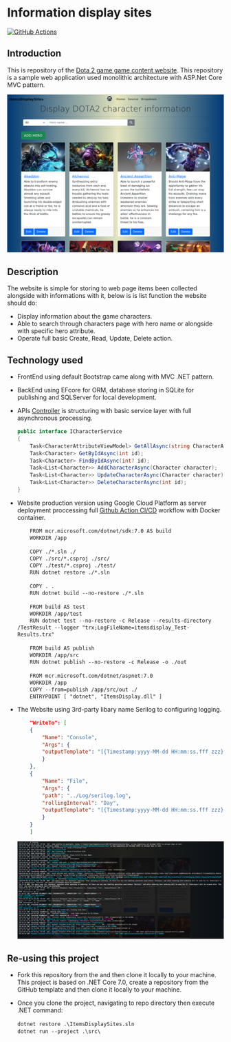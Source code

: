 # Information display sites

[![GitHub Actions](https://img.shields.io/badge/github%20actions-%232671E5.svg?style=for-the-badge&logo=githubactions&logoColor=white)](https://github.com/h-ql/ItemsDisplay/actions)

## Introduction

This is repository of the [Dota 2 game game content website](https://itemsdisplay-vmk74xsjsa-uc.a.run.app/). This repository is a sample web application used monolithic architecture with ASP.Net Core MVC pattern.

   [![Website screen shot](docs/HomePageScreenShot.png)](https://itemsdisplay-vmk74xsjsa-uc.a.run.app/)


## Description

The website is simple for storing to web page items been collected alongside with informations with it, below is is list function the website should do:
- Display information about the game characters.
- Able to search through characters page with hero name or alongside with specific hero attribute.
- Operate full basic Create, Read, Update, Delete action.
 

 ## Technology used
 
- FrontEnd using default Bootstrap came along with MVC .NET pattern.
- BackEnd using EFcore for ORM, database storing in SQLite for publishing and SQLServer for local development.
- APIs [Controller](https://github.com/h-ql/ItemsDisplay/blob/main/src/Controllers/CharacterController.cs) is structuring with basic service layer with full asynchronous processing.

    ``` csharp
    public interface ICharacterService 
    {
        Task<CharacterAttributeViewModel> GetAllAsync(string CharacterAttribute, string searchString);
        Task<Character> GetByIdAsync(int id);
        Task<Character> FindByIdAsync(int? id);
        Task<List<Character>> AddCharacterAsync(Character character);
        Task<List<Character>> UpdateCharacterAsync(Character character);
        Task<List<Character>> DeleteCharacterAsync(int id);
    }
    ```
    
- Website production version using Google Cloud Platform as server deployment proccessing full [Github Action CI/CD](https://github.com/h-ql/ItemsDisplay/actions) workflow with Docker container.

    ``` docker
        FROM mcr.microsoft.com/dotnet/sdk:7.0 AS build
        WORKDIR /app

        COPY ./*.sln ./
        COPY ./src/*.csproj ./src/
        COPY ./test/*.csproj ./test/
        RUN dotnet restore ./*.sln

        COPY . .
        RUN dotnet build --no-restore ./*.sln

        FROM build AS test
        WORKDIR /app/test
        RUN dotnet test --no-restore -c Release --results-directory /TestResult --logger "trx;LogFileName=itemsdisplay_Test-Results.trx" 

        FROM build AS publish
        WORKDIR /app/src
        RUN dotnet publish --no-restore -c Release -o ./out

        FROM mcr.microsoft.com/dotnet/aspnet:7.0
        WORKDIR /app
        COPY --from=publish /app/src/out ./
        ENTRYPOINT [ "dotnet", "ItemsDisplay.dll" ]
    ```

- The Website using 3rd-party libary name Serilog to configuring logging.
    ``` json
        "WriteTo": [
        {
            "Name": "Console",
            "Args": {
            "outputTemplate": "[{Timestamp:yyyy-MM-dd HH:mm:ss.fff zzz} {CorrelationId} {Level:u3}] {Username} {Message:lj}{NewLine}{Exception}"
            }
        },
        {
            "Name": "File",
            "Args": {
            "path": "../Log/serilog.log",
            "rollingInterval": "Day",
            "outputTemplate": "[{Timestamp:yyyy-MM-dd HH:mm:ss.fff zzz} {CorrelationId} {Level:u3}] {Username} {Message:lj}{NewLine}{Exception}"
            }
        }
        ]
    ```

    ![Website Logging screen shot](docs/logging-img.png)

 ## Re-using this project

-  Fork this repository from the and then clone it locally to your machine. This project is based on .NET Core 7.0, create a repository from the GitHub template and then clone it locally to your machine.
- Once you clone the project, navigating to repo directory then execute .NET command:

   `dotnet restore .\ItemsDisplaySites.sln`   
   `dotnet run --project .\src\`

